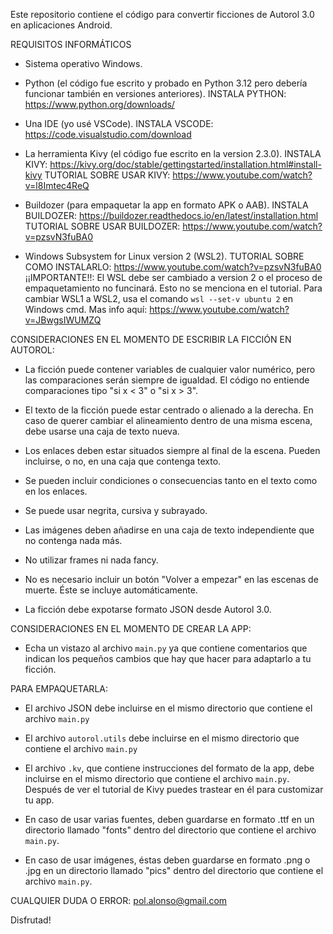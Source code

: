 Este repositorio contiene el código para convertir ficciones de Autorol 3.0 en aplicaciones Android.


REQUISITOS INFORMÁTICOS

- Sistema operativo Windows.
  
- Python (el código fue escrito y probado en Python 3.12 pero debería funcionar también en versiones anteriores). INSTALA PYTHON: https://www.python.org/downloads/
  
- Una IDE (yo usé VSCode). INSTALA VSCODE: https://code.visualstudio.com/download
  
- La herramienta Kivy (el código fue escrito en la version 2.3.0). INSTALA KIVY: https://kivy.org/doc/stable/gettingstarted/installation.html#install-kivy TUTORIAL SOBRE USAR KIVY: https://www.youtube.com/watch?v=l8Imtec4ReQ
  
- Buildozer (para empaquetar la app en formato APK o AAB). INSTALA BUILDOZER: https://buildozer.readthedocs.io/en/latest/installation.html TUTORIAL SOBRE USAR BUILDOZER: https://www.youtube.com/watch?v=pzsvN3fuBA0

- Windows Subsystem for Linux version 2 (WSL2). TUTORIAL SOBRE COMO INSTALARLO: https://www.youtube.com/watch?v=pzsvN3fuBA0 ¡¡IMPORTANTE!!: El WSL debe ser cambiado a version 2 o el proceso de empaquetamiento no funcinará. Esto no se menciona en el tutorial. Para cambiar WSL1 a WSL2, usa el comando `wsl --set-v ubuntu 2` en Windows cmd. Mas info aquí: https://www.youtube.com/watch?v=JBwgsIWUMZQ


CONSIDERACIONES EN EL MOMENTO DE ESCRIBIR LA FICCIÓN EN AUTOROL:

- La ficción puede contener variables de cualquier valor numérico, pero las comparaciones serán siempre de igualdad. El código no entiende comparaciones tipo "si x < 3" o "si x > 3".

- El texto de la ficción puede estar centrado o alienado a la derecha. En caso de querer cambiar el alineamiento dentro de una misma escena, debe usarse una caja de texto nueva.

- Los enlaces deben estar situados siempre al final de la escena. Pueden incluirse, o no, en una caja que contenga texto.

- Se pueden incluir condiciones o consecuencias tanto en el texto como en los enlaces.

- Se puede usar negrita, cursiva y subrayado.

- Las imágenes deben añadirse en una caja de texto independiente que no contenga nada más.

- No utilizar frames ni nada fancy.

- No es necesario incluir un botón "Volver a empezar" en las escenas de muerte. Éste se incluye automáticamente.

- La ficción debe expotarse formato JSON desde Autorol 3.0.


CONSIDERACIONES EN EL MOMENTO DE CREAR LA APP:

- Echa un vistazo al archivo `main.py` ya que contiene comentarios que indican los pequeños cambios que hay que hacer para adaptarlo a tu ficción.


PARA EMPAQUETARLA:

- El archivo JSON debe incluirse en el mismo directorio que contiene el archivo `main.py`

- El archivo `autorol.utils` debe incluirse en el mismo directorio que contiene el archivo `main.py`

- El archivo `.kv`, que contiene instrucciones del formato de la app, debe incluirse en el mismo directorio que contiene el archivo `main.py`. Después de ver el tutorial de Kivy puedes trastear en él para customizar tu app.

- En caso de usar varias fuentes, deben guardarse en formato .ttf en un directorio llamado "fonts" dentro del directorio que contiene el archivo `main.py`.
  
- En caso de usar imágenes, éstas deben guardarse en formato .png o .jpg en un directorio llamado "pics" dentro del directorio que contiene el archivo `main.py`.


CUALQUIER DUDA O ERROR: pol.alonso@gmail.com

Disfrutad!





